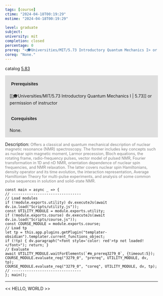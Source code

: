 ```yaml
---
tags: [course]
ctime: "2024-04-18T00:19:29"
mstime: "2024-04-18T00:19:29"

level: graduate
subject: 
university: mit
completion: closed
percentage: 0
prereq: "<🎓Universities/MIT/5.73 Introductory Quantum Mechanics I> or permission of instructor"
coreq: "None."
---
```


catalog [5.83](http://student.mit.edu/catalog/m5b.html#5.83)

<span style="display: block; padding: 15px; background-color: rgb(100, 100, 100, 0.2);"><font id="m_prereq3279_0" style="display: block; font-family: Arial, sans-serif; font-weight: bold; padding: 5px">Prerequisites</font><br><span id="prereq3279_0">[[🎓Universities/MIT/5.73 Introductory Quantum Mechanics I | 5.73]] or permission of instructor</span></span>
<span style="display: block; padding: 15px; background-color: rgb(100, 100, 100, 0.2);"><font id="m_coreq3279_0" style="display: block; font-family: Arial, sans-serif; font-weight: bold; padding: 5px">Corequisites</font><br><span id="coreq3279_0">None.</span></span>

<font style="">Description:</font>
<font style="color: grey; font-size: 0.8rem;">Offers a classical and quantum mechanical description of nuclear magnetic resonance (NMR) spectroscopy. The former includes key concepts such as nuclear spin magnetic moment, Larmor precession, Bloch equations, the rotating frame, radio-frequency pulses, vector model of pulsed NMR, Fourier transformation in 1D and nD NMR, orientation dependence of nuclear spin frequencies, and NMR relaxation. The latter covers nuclear spin Hamiltonians, density operator and its time evolution, the interaction representation, Average Hamiltonian Theory for multi-pulse experiments, and analysis of some common pulse sequences in solution and solid-state NMR.</font>

```dataviewjs
const main = async _ => {
// --------------------------------
// Load modules
if (!module.exports.utility) dv.executeJs(await dv.io.load("Scripts/utility.js"));
const UTILITY_MODULE = module.exports.utility;
if (!module.exports.course) dv.executeJs(await dv.io.load("Scripts/course.js"));
const COURSE_MODULE = module.exports.course;
// Load tp
let tp = this.app.plugins.getPlugin("templater-obsidian").templater.current_functions_object;
if (!tp) { dv.paragraph("<font style='color: red'>tp not loaded!</font>"); return; }
// Evaluate
await UTILITY_MODULE.waitForElements(`#m_prereq3279_0`, {timeout:5});
COURSE_MODULE.evaluate_req("3279_0", "prereq", UTILITY_MODULE, dv, tp);
COURSE_MODULE.evaluate_req("3279_0", "coreq", UTILITY_MODULE, dv, tp);
// --------------------------------
}; main();
```

---

<< HELLO, WORLD >>
